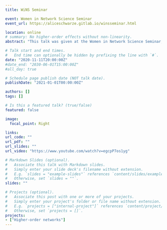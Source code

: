 ```yaml
---
title: WiNS Seminar

event: Women in Network Science Seminar
event_url: https://aliceschwarze.gitlab.io/winsseminar.html

location: online
# summary: No higher-order effects without non-linearity.
abstract: "This talk was given at the Women in Network Science Seminar, an interdisciplinary seminar hosted at the University of Washington. The talk is about our work on consensus dynamics on hypergraphs, particularly on the effects of non-linearity which is essential for revealing higher-order dynamical effects. It also gives an outlook on current work on systematic edge uncertainty in attributed social networks."

# Talk start and end times.
#   End time can optionally be hidden by prefixing the line with `#`.
date: "2020-11-11T20:00:00Z"
#date_end: "2030-06-01T15:00:00Z"
#all_day: true

# Schedule page publish date (NOT talk date).
publishDate: "2021-01-01T00:00:00Z"

authors: []
tags: []

# Is this a featured talk? (true/false)
featured: false

image:
  focal_point: Right

links:
url_code: ""
url_pdf: ""
url_slides: ""
url_video: "https://www.youtube.com/watch?v=egcpP7os1yg"

# Markdown Slides (optional).
#   Associate this talk with Markdown slides.
#   Simply enter your slide deck's filename without extension.
#   E.g. `slides = "example-slides"` references `content/slides/example-slides.md`.
#   Otherwise, set `slides = ""`.
slides: ""

# Projects (optional).
#   Associate this post with one or more of your projects.
#   Simply enter your project's folder or file name without extension.
#   E.g. `projects = ["internal-project"]` references `content/project/deep-learning/index.md`.
#   Otherwise, set `projects = []`.
projects:
- ["Higher-order networks"]
---
```



